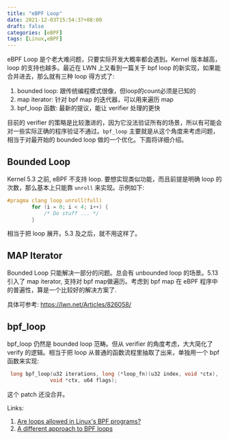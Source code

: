 ```yaml
---
title: "eBPF Loop"
date: 2021-12-03T15:54:37+08:00
draft: false
categories: [eBPF]
tags: [Linux,eBPF]
---
```


eBPF Loop 是个老大难问题，只要实际开发大概率都会遇到。Kernel 版本越高，loop 的支持也越多。最近在 LWN 上又看到一篇关于 bpf loop 的新实现，如果能合并进去，那么就有三种 loop 得方式了:

1. bounded loop: 跟传统编程模式很像，但loop的count必须是已知的
2. map iterator: 针对 bpf map 的迭代器，可以用来遍历 map
3. bpf_loop 函数: 最新的提议，能让 verifier 处理的更快

目前的 verifier 的策略是比较激进的，因为它没法验证所有的场景，所以有可能会对一些实际正确的程序验证不通过。`bpf_loop` 主要就是从这个角度来考虑问题，相当于对最开始的 bounded loop 做的一个优化。下面将详细介绍。

## Bounded Loop
Kernel 5.3 之前, eBPF 不支持 loop. 要想实现类似功能，而且前提是明确 loop 的次数，那么基本上只能靠 `unroll` 来实现。示例如下:

```c
#pragma clang loop unroll(full)
        for (i = 0; i < 4; i++) {
            /* Do stuff ... */
        }
```

相当于把 loop 展开。5.3 及之后，就不用这样了。


## MAP Iterator

Bounded Loop 只能解决一部分的问题。总会有 unbounded loop 的场景。5.13 引入了 map iterator, 支持对 bpf map做遍历。考虑到 bpf map 在 eBPF 程序中的普遍性，算是一个比较好的解决方案了.

具体可参考: https://lwn.net/Articles/826058/


## bpf_loop

bpf_loop 仍然是 bounded loop 范畴。但从 verifier 的角度考虑，大大简化了 verify 的逻辑。相当于把 loop 从普通的函数流程里抽取了出来，单独用一个 bpf 函数来实现:

```c
 long bpf_loop(u32 iterations, long (*loop_fn)(u32 index, void *ctx),
    		  void *ctx, u64 flags);
```

这个 patch 还没合并。




Links:

1. [Are loops allowed in Linux's BPF programs?](https://stackoverflow.com/questions/56107380/are-loops-allowed-in-linuxs-bpf-programs)
2. [A different approach to BPF loops](https://lwn.net/Articles/877062/)
